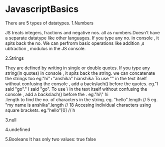 # JavascriptBasics
There are 5 types of datatypes.
1.Numbers

JS treats integers, fractions and negative nos. all as numbers.Doesn't have a separate datatype like other languages.
If you type any no. in console , it spits back the no.
We can perfrorm basic operations like addition ,s ubtraction , modulus in the JS console.

2.Strings

They are defined by writing in single or double quotes.
If you type any string(in quotes) in console , it spits back the string.
we can concatenate the strings too
    eg."hi"+"anshika"
          hianshika
To use "" in the text itself without confusing the console , add a backslach(\) before the quotes.
        eg."I said \"go\"."
        I said "go".
To use \ in the text itself without confusing the console , add a backslach(\) before the \.
        eg."hi\\"
        hi\
.length
    to find the no. of characters in the string.
        eg. "hello".length // 5
        eg. "my name is anshika".length // 18
Accesing individual characters using square brackets.
        eg."hello"[0] // h

3.null

4.undefined

5.Booleans
It has only two values:
true 
false
